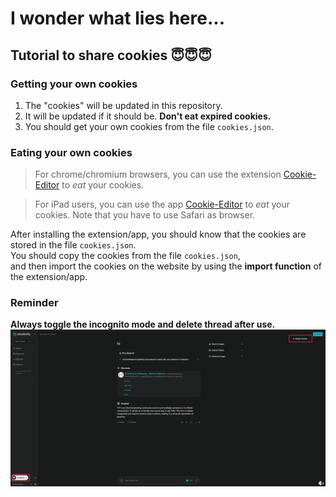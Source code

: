 # I wonder what lies here...

## Tutorial to share cookies 😇😇😇

### Getting your own cookies
1. The "cookies" will be updated in this repository.
2. It will be updated if it should be. **Don't eat expired cookies.**
3. You should get your own cookies from the file `cookies.json`.


### Eating your own cookies

> For chrome/chromium browsers, you can use the extension [Cookie-Editor](https://chromewebstore.google.com/detail/cookie-editor/hlkenndednhfkekhgcdicdfddnkalmdm) to *eat* your cookies.

> For iPad users, you can use the app [Cookie-Editor](https://apps.apple.com/us/app/cookie-editor/id6446215341) to *eat* your cookies.
 Note that you have to use Safari as browser.

After installing the extension/app, you should know that the cookies are stored in the file `cookies.json`. <br>
You should copy the cookies from the file `cookies.json`, <br>
and then import the cookies on the website by using the **import function** of the extension/app.


### Reminder

**Always toggle the incognito mode and delete thread after use.**
![Alt text](img/example.png "example")
